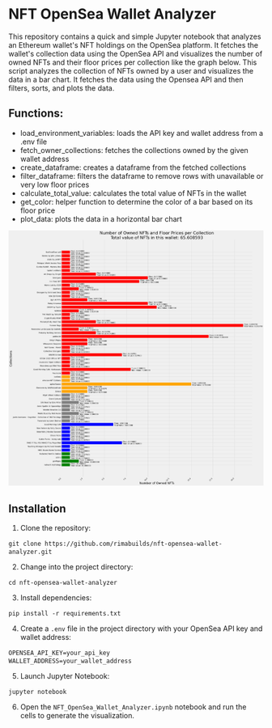 # NFT OpenSea Wallet Analyzer

This repository contains a quick and simple Jupyter notebook that analyzes an Ethereum wallet's NFT holdings on the OpenSea platform. It fetches the wallet's collection data using the OpenSea API and visualizes the number of owned NFTs and their floor prices per collection like the graph below.
This script analyzes the collection of NFTs owned by a user and visualizes the data in a bar chart.
It fetches the data using the Opensea API and then filters, sorts, and plots the data.

## Functions:
- load_environment_variables: loads the API key and wallet address from a .env file
- fetch_owner_collections: fetches the collections owned by the given wallet address
- create_dataframe: creates a dataframe from the fetched collections
- filter_dataframe: filters the dataframe to remove rows with unavailable or very low floor prices
- calculate_total_value: calculates the total value of NFTs in the wallet
- get_color: helper function to determine the color of a bar based on its floor price
- plot_data: plots the data in a horizontal bar chart

![NFT Portfolio Graph](NFT%20port%20graph.png "NFT Portfolio Graph")

## Installation

1. Clone the repository:

```
git clone https://github.com/rimabuilds/nft-opensea-wallet-analyzer.git
```

2. Change into the project directory:

```
cd nft-opensea-wallet-analyzer
```

3. Install dependencies:

```
pip install -r requirements.txt
```

4. Create a `.env` file in the project directory with your OpenSea API key and wallet address:

```
OPENSEA_API_KEY=your_api_key
WALLET_ADDRESS=your_wallet_address
```

5. Launch Jupyter Notebook:

```
jupyter notebook
```

6. Open the `NFT_OpenSea_Wallet_Analyzer.ipynb` notebook and run the cells to generate the visualization.
